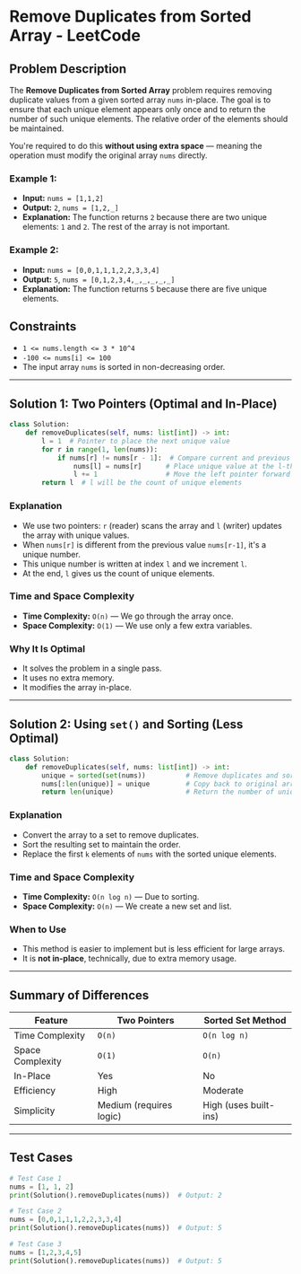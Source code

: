 # Remove Duplicates from Sorted Array - LeetCode

## Problem Description

The **Remove Duplicates from Sorted Array** problem requires removing duplicate values from a given sorted array `nums` in-place. The goal is to ensure that each unique element appears only once and to return the number of such unique elements. The relative order of the elements should be maintained.

You're required to do this **without using extra space** — meaning the operation must modify the original array `nums` directly.

### Example 1:

* **Input:** `nums = [1,1,2]`
* **Output:** `2`, `nums = [1,2,_]`
* **Explanation:** The function returns `2` because there are two unique elements: `1` and `2`. The rest of the array is not important.

### Example 2:

* **Input:** `nums = [0,0,1,1,1,2,2,3,3,4]`
* **Output:** `5`, `nums = [0,1,2,3,4,_,_,_,_,_]`
* **Explanation:** The function returns `5` because there are five unique elements.

## Constraints

* `1 <= nums.length <= 3 * 10^4`
* `-100 <= nums[i] <= 100`
* The input array `nums` is sorted in non-decreasing order.

---

## Solution 1: Two Pointers (Optimal and In-Place)

```python
class Solution:
    def removeDuplicates(self, nums: list[int]) -> int:
        l = 1  # Pointer to place the next unique value
        for r in range(1, len(nums)):
            if nums[r] != nums[r - 1]:  # Compare current and previous elements
                nums[l] = nums[r]      # Place unique value at the l-th position
                l += 1                 # Move the left pointer forward
        return l  # l will be the count of unique elements
```

### Explanation

* We use two pointers: `r` (reader) scans the array and `l` (writer) updates the array with unique values.
* When `nums[r]` is different from the previous value `nums[r-1]`, it's a unique number.
* This unique number is written at index `l` and we increment `l`.
* At the end, `l` gives us the count of unique elements.

### Time and Space Complexity

* **Time Complexity:** `O(n)` — We go through the array once.
* **Space Complexity:** `O(1)` — We use only a few extra variables.

### Why It Is Optimal

* It solves the problem in a single pass.
* It uses no extra memory.
* It modifies the array in-place.

---

## Solution 2: Using `set()` and Sorting (Less Optimal)

```python
class Solution:
    def removeDuplicates(self, nums: list[int]) -> int:
        unique = sorted(set(nums))          # Remove duplicates and sort again
        nums[:len(unique)] = unique         # Copy back to original array
        return len(unique)                  # Return the number of unique elements
```

### Explanation

* Convert the array to a set to remove duplicates.
* Sort the resulting set to maintain the order.
* Replace the first `k` elements of `nums` with the sorted unique elements.

### Time and Space Complexity

* **Time Complexity:** `O(n log n)` — Due to sorting.
* **Space Complexity:** `O(n)` — We create a new set and list.

### When to Use

* This method is easier to implement but is less efficient for large arrays.
* It is **not in-place**, technically, due to extra memory usage.

---

## Summary of Differences

| Feature          | Two Pointers            | Sorted Set Method     |
| ---------------- | ----------------------- | --------------------- |
| Time Complexity  | `O(n)`                  | `O(n log n)`          |
| Space Complexity | `O(1)`                  | `O(n)`                |
| In-Place         | Yes                     | No                    |
| Efficiency       | High                    | Moderate              |
| Simplicity       | Medium (requires logic) | High (uses built-ins) |

---

## Test Cases

```python
# Test Case 1
nums = [1, 1, 2]
print(Solution().removeDuplicates(nums))  # Output: 2

# Test Case 2
nums = [0,0,1,1,1,2,2,3,3,4]
print(Solution().removeDuplicates(nums))  # Output: 5

# Test Case 3
nums = [1,2,3,4,5]
print(Solution().removeDuplicates(nums))  # Output: 5
```
